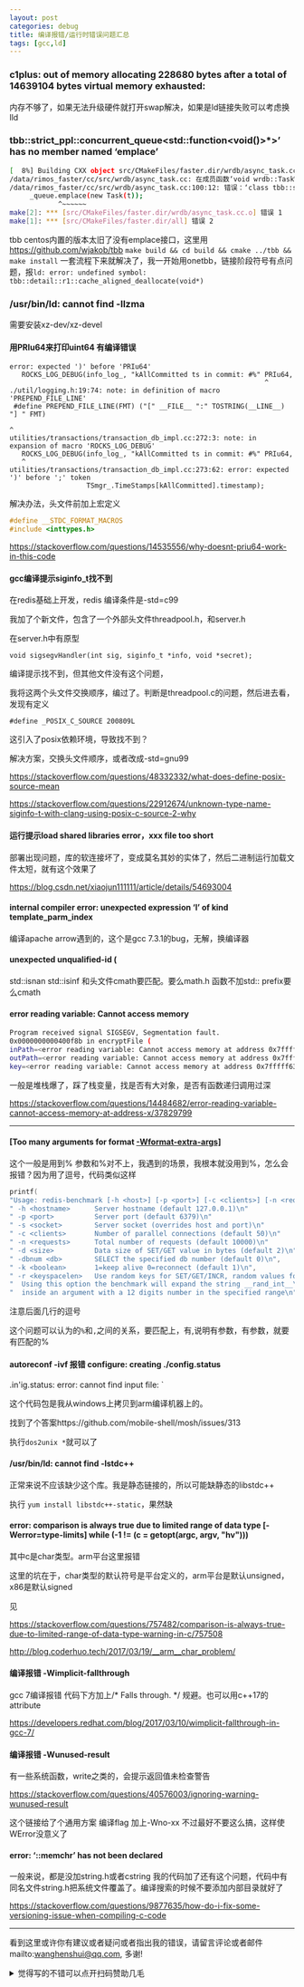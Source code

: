 ```yaml
---
layout: post
categories: debug
title: 编译报错/运行时错误问题汇总
tags: [gcc,ld]
---
```


 

### c1plus: out of memory allocating 228680 bytes after a total of 14639104 bytes virtual memory exhausted:

内存不够了，如果无法升级硬件就打开swap解决，如果是ld链接失败可以考虑换lld

### tbb::strict_ppl::concurrent_queue<std::function<void()>*>’ has no member named ‘emplace’

```bash
[  8%] Building CXX object src/CMakeFiles/faster.dir/wrdb/async_task.cc.o
/data/rimos_faster/cc/src/wrdb/async_task.cc: 在成员函数‘void wrdb::TaskWorker::Post(const Task&)’中:
/data/rimos_faster/cc/src/wrdb/async_task.cc:100:12: 错误：‘class tbb::strict_ppl::concurrent_queue<std::function<void()>*>’ has no member named ‘emplace’
     _queue.emplace(new Task(t));
            ^~~~~~~
make[2]: *** [src/CMakeFiles/faster.dir/wrdb/async_task.cc.o] 错误 1
make[1]: *** [src/CMakeFiles/faster.dir/all] 错误 2
```

tbb centos内置的版本太旧了没有emplace接口，这里用 https://github.com/wjakob/tbb `make build && cd build && cmake ../tbb && make install` 一套流程下来就解决了，我一开始用onetbb，链接阶段符号有点问题，报`ld: error: undefined symbol: tbb::detail::r1::cache_aligned_deallocate(void*)`

### /usr/bin/ld: cannot find -llzma

需要安装xz-dev/xz-devel

#### 用PRIu64来打印uint64 有编译错误

```shell
error: expected ')' before 'PRIu64'
   ROCKS_LOG_DEBUG(info_log_, "kAllCommitted ts in commit: #%" PRIu64,
                                                               ^
./util/logging.h:19:74: note: in definition of macro 'PREPEND_FILE_LINE'
 #define PREPEND_FILE_LINE(FMT) ("[" __FILE__ ":" TOSTRING(__LINE__) "] " FMT)
                                                                          ^
utilities/transactions/transaction_db_impl.cc:272:3: note: in expansion of macro 'ROCKS_LOG_DEBUG'
   ROCKS_LOG_DEBUG(info_log_, "kAllCommitted ts in commit: #%" PRIu64,
   ^
utilities/transactions/transaction_db_impl.cc:273:62: error: expected ')' before ';' token
                   TSmgr_.TimeStamps[kAllCommitted].timestamp);

```

 解决办法，头文件前加上宏定义

```c++
#define __STDC_FORMAT_MACROS
#include <inttypes.h>
```

<https://stackoverflow.com/questions/14535556/why-doesnt-priu64-work-in-this-code>

#### gcc编译提示siginfo_t找不到

在redis基础上开发，redis 编译条件是-std=c99

我加了个新文件，包含了一个外部头文件threadpool.h，和server.h

在server.h中有原型

```void sigsegvHandler(int sig, siginfo_t *info, void *secret);```

 编译提示找不到，但其他文件没有这个问题，

我将这两个头文件交换顺序，编过了。判断是threadpool.c的问题，然后进去看，发现有定义

```#define _POSIX_C_SOURCE 200809L```

这引入了posix依赖环境，导致找不到？

解决方案，交换头文件顺序，或者改成-std=gnu99

https://stackoverflow.com/questions/48332332/what-does-define-posix-source-mean

https://stackoverflow.com/questions/22912674/unknown-type-name-siginfo-t-with-clang-using-posix-c-source-2-why



#### 运行提示load shared libraries error，xxx file too short

部署出现问题，库的软连接坏了，变成莫名其妙的实体了，然后二进制运行加载文件太短，就有这个效果了

https://blog.csdn.net/xiaojun111111/article/details/54693004



####  internal compiler error: unexpected expression ‘I’ of kind template_parm_index

编译apache arrow遇到的，这个是gcc 7.3.1的bug，无解，换编译器

#### unexpected unqualified-id (

std::isnan std::isinf  和头文件cmath要匹配。要么math.h 函数不加std:: prefix要么cmath 

#### error reading variable: Cannot access memory

```bash
Program received signal SIGSEGV, Segmentation fault.
0x0000000000400f8b in encryptFile (
inPath=<error reading variable: Cannot access memory at address 0x7fffff63a0f8>, 
outPath=<error reading variable: Cannot access memory at address 0x7fffff63a0f0>, 
key=<error reading variable: Cannot access memory at address 0x7fffff63a0e8>) at 
```

一般是堆栈爆了，踩了栈变量，找是否有大对象，是否有函数递归调用过深

https://stackoverflow.com/questions/14484682/error-reading-variable-cannot-access-memory-at-address-x/37829799

---

#### [Too many arguments for format [-Wformat-extra-args\]](https://stackoverflow.com/questions/40443232/too-many-arguments-for-format-wformat-extra-args)

这个一般是用到% 参数和%对不上，我遇到的场景，我根本就没用到%，怎么会报错？因为用了逗号，代码类似这样

```c
printf(
"Usage: redis-benchmark [-h <host>] [-p <port>] [-c <clients>] [-n <requests]> [-k <boolean>]\n\n"
" -h <hostname>      Server hostname (default 127.0.0.1)\n"
" -p <port>          Server port (default 6379)\n"
" -s <socket>        Server socket (overrides host and port)\n"
" -c <clients>       Number of parallel connections (default 50)\n"
" -n <requests>      Total number of requests (default 10000)\n"
" -d <size>          Data size of SET/GET value in bytes (default 2)\n"
" -dbnum <db>        SELECT the specified db number (default 0)\n",
" -k <boolean>       1=keep alive 0=reconnect (default 1)\n",
" -r <keyspacelen>   Use random keys for SET/GET/INCR, random values for SADD\n",
"  Using this option the benchmark will expand the string __rand_int__\n",
"  inside an argument with a 12 digits number in the specified range\n");
```

注意后面几行的逗号

这个问题可以认为的`%`和`,`之间的关系，要匹配上，有,说明有参数，有参数，就要有匹配的%





#### autoreconf -ivf 报错  configure: creating ./config.status

.in'ig.status: error: cannot find input file: `

这个代码包是我从windows上拷贝到arm编译机器上的。

找到了个答案https://github.com/mobile-shell/mosh/issues/313

执行`dos2unix *`就可以了



#### /usr/bin/ld: cannot find -lstdc++

正常来说不应该缺少这个库。我是静态链接的，所以可能缺静态的libstdc++

执行 `yum install libstdc++-static`，果然缺



#### error: comparison is always true due to limited range of data type [-Werror=type-limits]              while (-1 != (c = getopt(argc, argv, "hv")))

其中c是char类型。arm平台这里报错

这里的坑在于，char类型的默认符号是平台定义的，arm平台是默认unsigned，x86是默认signed



见

https://stackoverflow.com/questions/757482/comparison-is-always-true-due-to-limited-range-of-data-type-warning-in-c/757508

http://blog.coderhuo.tech/2017/03/19/__arm__char_problem/



#### 编译报错 -Wimplicit-fallthrough 

gcc 7编译报错 代码下方加上/* Falls through. */ 规避。也可以用c++17的attribute

https://developers.redhat.com/blog/2017/03/10/wimplicit-fallthrough-in-gcc-7/



#### 编译报错 -Wunused-result

有一些系统函数，write之类的，会提示返回值未检查警告

https://stackoverflow.com/questions/40576003/ignoring-warning-wunused-result

这个链接给了个通用方案 编译flag 加上-Wno-xx 不过最好不要这么搞，这样使WError没意义了



####  error: ‘::memchr’ has not been declared

一般来说，都是没加string.h或者cstring 我的代码加了还有这个问题，代码中有同名文件string.h把系统文件覆盖了。编译搜索的时候不要添加内部目录就好了

https://stackoverflow.com/questions/9877635/how-do-i-fix-some-versioning-issue-when-compiling-c-code

---

看到这里或许你有建议或者疑问或者指出我的错误，请留言评论或者邮件mailto:wanghenshui@qq.com, 多谢! 
<details>
<summary>觉得写的不错可以点开扫码赞助几毛</summary>
<img src="https://wanghenshui.github.io/assets/wepay.png" alt="微信转账">
</details>